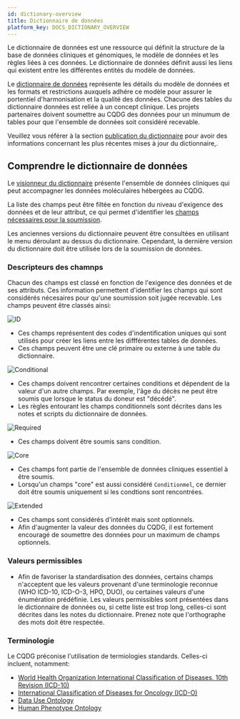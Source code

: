 ```yaml
---
id: dictionary-overview
title: Dictionnaire de données
platform_key: DOCS_DICTIONARY_OVERVIEW
---
```


Le dictionnaire de données est une ressource qui définit la structure de la base de données cliniques et génomiques, le modèle de données et les règles liées à ces données. Le dictionnaire de données définit aussi les liens qui existent entre les différentes entités du modèle de données.

Le [dictionnaire de données](/scripts/dictionary) représente les détails du modèle de données et les formats et restrictions auxquels adhére ce modèle pour assurer le portentiel d'harmonisation et la qualité des données. Chacune des tables du dictionnaire données est reliée à un concept clinique. Les projets partenaires doivent soumettre au CQDG des données pour un minumum de tables pour que l'ensemble de données soit considéré recevable.  

Veuillez vous référer à la section [publication du dictionnaire](/docs/release-notes/dictionary-releases) pour avoir des informations concernant les plus récentes mises à jour du dictionnaire,.

## Comprendre le dictionnaire de données

Le [visionneur du dictionnaire](/scripts/dictionary) présente l'ensemble de données cliniques qui peut accompagner les données moléculaires hébergées au CQDG.

La liste des champs peut être filtée en fonction du niveau d'exigence des données et de leur attribut, ce qui permet d'identifier les [champs nécessaires pour la soumission](/docs/submission/clinical-data-validation-rules).

Les anciennes versions du dictionnaire peuvent être consultées en utilisant le menu déroulant au dessus du dictionnaire. Cependant, la dernière version du dictionnaire doit être utilisée lors de la soumission de données.

### Descripteurs des chamnps

Chacun des champs est classé en fonction de l'exigence des données et de ses attributs. Ces information permettent d'identifier les champs qui sont considérés nécesaires pour qu'une soumission soit jugée recevable. Les champs peuvent être classés ainsi:  

![ID](/assets/submission/dictionary-id.svg) 

- Ces champs représentent des codes d'indentification uniques qui sont utilisés pour créer les liens entre les diffférentes tables de données.
- Ces champs peuvent être une clé primaire ou externe à une table du dictionnaire. 

![Conditional](/assets/submission/dictionary-conditional.svg)

- Ces champs doivent rencontrer certaines conditions et dépendent de la valeur d'un autre champs. Par exemple, l'âge du décès ne peut être soumis que lorsque le status du doneur est "décédé". 
- Les règles entourant les champs conditionnels sont décrites dans les notes et scripts du dictionnaire de données.

![Required](/assets/submission/dictionary-required.svg)

- Ces champs doivent être soumis sans condition.

![Core](/assets/submission/dictionary-core.svg)

- Ces champs font partie de l'ensemble de données cliniques essentiel à être soumis.  
- Lorsqu'un champs "core" est aussi considéré `Conditionmel`, ce dernier doit être soumis uniquement si les condtions sont rencontrées.

![Extended](/assets/submission/dictionary-extended.svg)

- Ces champs sont considérés d'intérêt mais sont optionnels.
- Afin d'augmenter la valeur des données du CQDG, il est fortement encouragé de soumettre des données pour un maximum de champs optionnels. 

### Valeurs permissibles

- Afin de favoriser la standardisation des données, certains champs n'acceptent que les valeurs provenant d'une terminologie reconnue (WHO ICD-10, ICD-O-3, HPO, DUO), ou certaines valeurs d'une énumération prédéfinie. Les valeurs permissibles sont présentées dans le dictionnaire de données ou, si cette liste est trop long, celles-ci sont décrites dans les notes du dictionnaire. Prenez note que l'orthographe des mots doit être respectée.   


### Terminologie 

Le CQDG préconise l'utilisation de termiologies standards. Celles-ci incluent, notamment: 

- [World Health Organization International Classification of Diseases, 10th Revision (ICD-10)](https://icd.who.int/browse10/2019/en)
- [International Classification of Diseases for Oncology (ICD-O)](http://www.iacr.com.fr/index.php?option=com_content&view=category&layout=blog&id=100&Itemid=577)
- [Data Use Ontology](https://github.com/EBISPOT/DUO)
- [Human Phenotype Ontology](https://hpo.jax.org/app/)